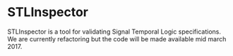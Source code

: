 # STLInspector
STLInspector is a tool for validating Signal Temporal Logic specifications. 
We are currently refactoring but the code will be made available mid march 2017. 
